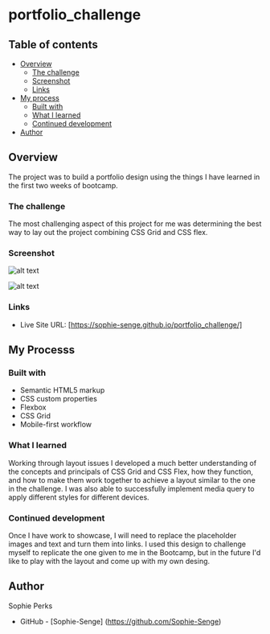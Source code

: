 # portfolio_challenge

## Table of contents

- [Overview](#overview)
  - [The challenge](#the-challenge)
  - [Screenshot](#screenshot)
  - [Links](#links)
- [My process](#my-process)
  - [Built with](#built-with)
  - [What I learned](#what-i-learned)
  - [Continued development](#continued-development)
- [Author](#author)


## Overview

The project was to build a portfolio design using the things I have learned in the first two weeks of bootcamp. 

### The challenge

The most challenging aspect of this project for me was determining the best way to lay out the project combining CSS Grid and CSS flex.

### Screenshot
![alt text](../portfolio_challenge/images/Screen%20Shot%202022-12-04%20at%2012.47.20%20PM.png)

![alt text](../portfolio_challenge/images/Screen%20Shot%202022-12-04%20at%2012.47.31%20PM.png)

### Links
- Live Site URL: [https://sophie-senge.github.io/portfolio_challenge/]

## My Processs
### Built with

- Semantic HTML5 markup
- CSS custom properties
- Flexbox
- CSS Grid
- Mobile-first workflow

### What I learned

Working through layout issues I developed a much better understanding of the concepts and principals of CSS Grid and CSS Flex, how they function, and how to make them work together to achieve a layout similar to the one in the challenge. I was also able to successfully implement media query to apply different styles for different devices.


### Continued development

Once I have work to showcase, I will need to replace the placeholder images and text and turn them into links. I used this design to challenge myself to replicate the one given to me in the Bootcamp, but in the future I'd like to play with the layout and come up with my own desing.


## Author
  Sophie Perks
- GitHub - [Sophie-Senge] (https://github.com/Sophie-Senge)